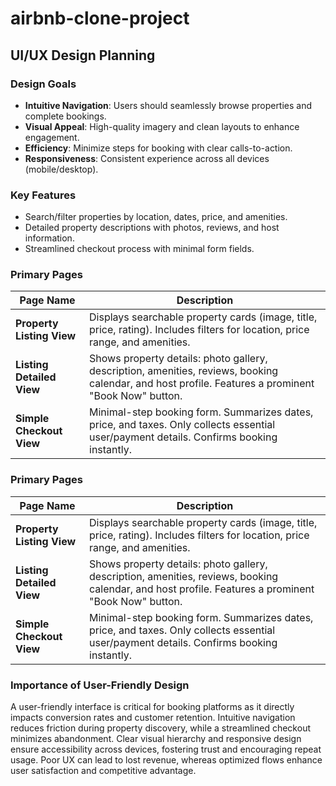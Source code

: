 # airbnb-clone-project
## UI/UX Design Planning
### Design Goals
- **Intuitive Navigation**: Users should seamlessly browse properties and complete bookings.
- **Visual Appeal**: High-quality imagery and clean layouts to enhance engagement.
- **Efficiency**: Minimize steps for booking with clear calls-to-action.
- **Responsiveness**: Consistent experience across all devices (mobile/desktop).

### Key Features
- Search/filter properties by location, dates, price, and amenities.
- Detailed property descriptions with photos, reviews, and host information.
- Streamlined checkout process with minimal form fields.
  
 ### Primary Pages
| Page Name               | Description                                                                 |
|-------------------------|-----------------------------------------------------------------------------|
| **Property Listing View** | Displays searchable property cards (image, title, price, rating). Includes filters for location, price range, and amenities. |
| **Listing Detailed View** | Shows property details: photo gallery, description, amenities, reviews, booking calendar, and host profile. Features a prominent "Book Now" button. |
| **Simple Checkout View**  | Minimal-step booking form. Summarizes dates, price, and taxes. Only collects essential user/payment details. Confirms booking instantly. |
### Primary Pages
| Page Name               | Description                                                                 |
|-------------------------|-----------------------------------------------------------------------------|
| **Property Listing View** | Displays searchable property cards (image, title, price, rating). Includes filters for location, price range, and amenities. |
| **Listing Detailed View** | Shows property details: photo gallery, description, amenities, reviews, booking calendar, and host profile. Features a prominent "Book Now" button. |
| **Simple Checkout View**  | Minimal-step booking form. Summarizes dates, price, and taxes. Only collects essential user/payment details. Confirms booking instantly. |
### Importance of User-Friendly Design
A user-friendly interface is critical for booking platforms as it directly impacts conversion rates and customer retention. Intuitive navigation reduces friction during property discovery, while a streamlined checkout minimizes abandonment. Clear visual hierarchy and responsive design ensure accessibility across devices, fostering trust and encouraging repeat usage. Poor UX can lead to lost revenue, whereas optimized flows enhance user satisfaction and competitive advantage.
